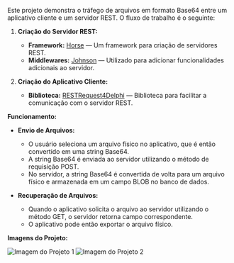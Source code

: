 Este projeto demonstra o tráfego de arquivos em formato Base64 entre um aplicativo cliente e um servidor REST. O fluxo de trabalho é o seguinte:

1. **Criação do Servidor REST:**
   - **Framework:** [Horse](https://github.com/HashLoad/horse) — Um framework para criação de servidores REST.
   - **Middlewares:** [Johnson](https://github.com/HashLoad/jhonson) — Utilizado para adicionar funcionalidades adicionais ao servidor.

2. **Criação do Aplicativo Cliente:**
   - **Biblioteca:** [RESTRequest4Delphi](https://github.com/viniciussanchez/RESTRequest4Delphi) — Biblioteca para facilitar a comunicação com o servidor REST.

**Funcionamento:**

- **Envio de Arquivos:**
  - O usuário seleciona um arquivo físico no aplicativo, que é então convertido em uma string Base64.
  - A string Base64 é enviada ao servidor utilizando o método de requisição POST.
  - No servidor, a string Base64 é convertida de volta para um arquivo físico e armazenada em um campo BLOB no banco de dados.

- **Recuperação de Arquivos:**
  - Quando o aplicativo solicita o arquivo ao servidor utilizando o método GET, o servidor retorna campo correspondente.
  - O aplicativo pode então exportar o arquivo físico.

**Imagens do Projeto:**

![Imagem do Projeto 1](https://github.com/janderson-silva/ExemploUploadFoto/assets/32645110/d7b269c3-3ee9-492c-ac04-248a6521b75b)
![Imagem do Projeto 2](https://github.com/janderson-silva/ExemploUploadFoto/assets/32645110/2f1c1dd0-1b02-4140-93a4-2ad83375d4c7)

